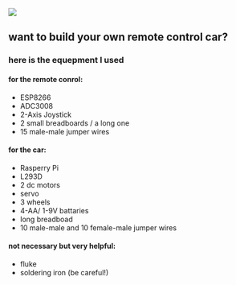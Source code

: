 ![](http://i.imgur.com/OUkLi.gif)


<h2>want to build your own remote control car? </h2>
<h3>here is the equepment I used  </h3>

<h4>for the remote conrol:  </h4>
<ul>
  <li>ESP8266</li>
  <li>ADC3008</li>
  <li>2-Axis Joystick  </li>
  <li>2 small breadboards / a long one  </li>
  <li>15 male-male jumper wires  </li>
</ul>

<h4>for the car: </h4> 
<ul>
 <li>Rasperry Pi  </li>
 <li>L293D  </li>
 <li>2 dc motors   </li>
 <li>servo  </li>
 <li>3 wheels   </li>
 <li>4-AA/ 1-9V battaries   </li>
 <li>long breadboad   </li>
 <li>10 male-male and 10 female-male jumper wires  </li>
</ul>

<h4>not necessary but very helpful:  </h4>
<ul>
 <li>fluke  </li>
 <li>soldering iron (be careful!)  </li>
</ul>
